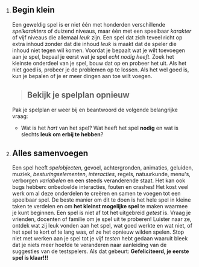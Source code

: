 1. ## Begin klein
    Een geweldig spel is er niet één met honderden verschillende *spelkarakters* of duizend niveaus, maar één met een speelbaar *karakter* of vijf niveaus die allemaal *leuk* zijn. Een spel dat zich teveel richt op extra inhoud zonder dat die inhoud *leuk* is maakt dat de speler die inhoud niet tegen wil komen.
    Voordat je bepaalt wat je wilt toevoegen aan je spel, bepaal je eerst wat je spel *echt nodig heeft*. Zoek het kleinste onderdeel van je spel, bouw dat op en probeer het uit. Als het niet goed is, probeer je de problemen op te lossen. Als het wel goed is, kun je bepalen of je er meer dingen aan toe wilt voegen.
    > ## Bekijk je spelplan opnieuw
    Pak je spelplan er weer bij en beantwoord de volgende belangrijke vraag:
    * Wat is het *hart* van het spel? Wat heeft het spel **nodig** en wat is slechts **leuk om erbij te hebben**?

2. ## Alles samenvoegen
    Een spel heeft *spelobjecten*, gevoel, achtergronden, animaties, geluiden, muziek, *besturingselementen*, *interacties*, regels, natuurkunde, menu's, verborgen *variabelen* en een steeds veranderende staat. Het kan ook bugs hebben: onbedoelde interacties, fouten en crashes!
    Het kost veel werk om al deze onderdelen te creëren en samen te voegen tot een speelbaar spel. De beste manier om dit te doen is het hele spel in kleine taken te verdelen en om **het kleinst mogelijke spel** te maken waarmee je kunt beginnen.
    Een spel is niet af tot het uitgebreid *getest* is. Vraag je vrienden, docenten of familie om je spel uit te proberen! Luister naar ze, ontdek wat zij leuk vonden aan het spel, wat goed werkte en wat niet, of het spel te kort of te lang was, of ze het opnieuw wilden spelen.
    Stop niet met werken aan je spel tot je vijf *testen* hebt gedaan waaruit bleek dat je niets meer hoefde te veranderen naar aanleiding van de suggesties van de testspelers.
    Als dat gebeurt: **Gefeliciteerd, je eerste spel is klaar!!!**
